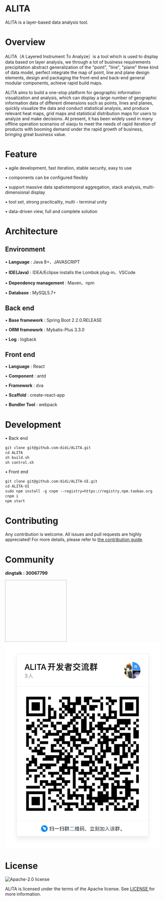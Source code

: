 # ALITA
ALITA is a layer-based data analysis tool.

# Overview

ALITA（A Layered Instrument To Analyze）is a tool which is used to display data based on layer analysis, we through a lot of business requirements precipitation abstract generalization of the "point", "line", "plane" three kind of data model, perfect integrate the map of point, line and plane design elements, design and packaging the front-end and back-end general modular components, achieve rapid build maps.
                                      
ALITA aims to build a one-stop platform for geographic information visualization and analysis, which can display a large number of geographic information data of different dimensions such as points, lines and planes, quickly visualize the data and conduct statistical analysis, and produce relevant heat maps, grid maps and statistical distribution maps for users to analyze and make decisions. At present, it has been widely used in many offline operation scenarios of xiaoju to meet the needs of rapid iteration of products with booming demand under the rapid growth of business, bringing great business value. 

# Feature

• agile development, fast iteration, stable security, easy to use

• components can be configured flexibly

• support massive data spatiotemporal aggregation, stack analysis, multi-dimensional display

• tool set, strong practicality, multi - terminal unity

• data-driven view, full and complete solution

# Architecture

## Environment

•	**Language** : Java 8+、JAVASCRIPT

•	**IDE(Java)** : IDEA/Eclipse installs the Lombok plug-in、VSCode

•	**Dependency management** : Maven、npm

•	**Database** : MySQL5.7+

## Back end

•	**Base framework** : Spring Boot 2.2.0.RELEASE

•	**ORM framework** : Mybatis-Plus 3.3.0

•	**Log** : logback

## Front end

•	**Language** : React

•	**Component** : antd

•	**Framework** : dva

•	**Scaffold** : create-react-app

•	**Bundler Tool** : webpack

# Development

• Back end

```
git clone git@github.com:didi/ALITA.git
cd ALITA
sh build.sh
sh control.sh
```

• Front end

```
git clone git@github.com:didi/ALITA-UI.git
cd ALITA-UI
sudo npm install -g cnpm --registry=https://registry.npm.taobao.org
cnpm i
npm start
```

# Contributing

Any contribution is welcome. All issues and pull requests are highly appreciated! For more details, please refer to  [the contribution guide](CONTRIBUTING.md).

# Community

**dingtalk : 30067799**

<img width="200" height="200">![dingtalk](ALITA.JPG)

# License

<img alt="Apache-2.0 license" src="https://lucene.apache.org/images/mantle-power.png" width="128">

ALITA is licensed under the terms of the Apache license. See [LICENSE ](LICENSE)for more information.
